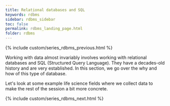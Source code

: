 ```yaml
---
title: Relational databases and SQL
keywords: rdbms
sidebar: rdbms_sidebar
toc: false
permalink: rdbms_landing_page.html
folder: rdbms
---
```

{% include custom/series_rdbms_previous.html %}

Working with data almost invariably involves working with relational databases and SQL (Structured Query Language). They have a decades-old history and are very established. In this section, we go over the why and how of this type of database.

Let's look at some example life science fields where we collect data to make the rest of the session a bit more concrete.

{% include custom/series_rdbms_next.html %}
